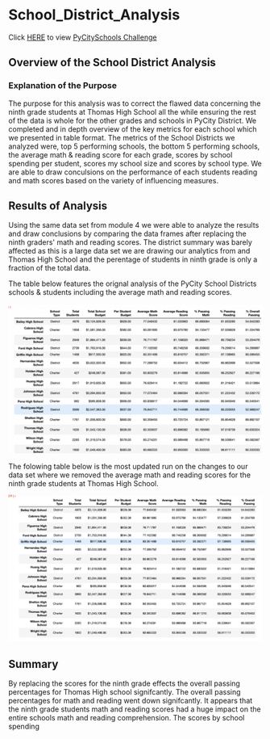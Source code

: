 # School_District_Analysis

Click [HERE](https://github.com/stackanna/School_District_Analysis/blob/1988d1efe49d8dc929dee89c00b0abcb9927af41/PyCitySchools_Challenge.ipynb) to view [PyCitySchools Challenge](https://github.com/stackanna/School_District_Analysis/blob/1988d1efe49d8dc929dee89c00b0abcb9927af41/PyCitySchools_Challenge.ipynb)

## Overview of the School District Analysis

### Explanation of the Purpose

The purpose for this analysis was to correct the flawed data concerning the ninth grade students at Thomas High School all the while ensuring the rest of the data is whole for the other grades and schools in PyCity District. We completed and in depth overview of the key metrics for each school which we presented in table format. The metrics of the School Districts we analyzed were, top 5 performing schools, the bottom 5 performing schools, the average math & reading score for each grade, scores by school spending per student, scores my school size and scores by school type. We are able to draw conculsions on the performance of each students reading and math scores based on the variety of influencing measures. 

## Results of Analysis

Using the same data set from module 4 we were able to analyze the results and draw conclusions by comparing the data frames after replacing the ninth graders' math and reading scores. The district summary was barely affected as this is a large data set we are drawing our analytics from and Thomas High School and the perentage of students in ninth grade is only a fraction of the total data. 

The table below features the orignal analysis of the PyCity School Districts schools & students including the average math and reading scores.

![alt text](https://github.com/stackanna/School_District_Analysis/blob/97e9808fa3230eabdce039bb6712140bb0435b8b/PyCitySchools.png)

The folowing table below is the most updated run on the changes to our data set where we removed the average math and reading scores for the ninth grade students at Thomas High School.

![alt text](https://github.com/stackanna/School_District_Analysis/blob/698a6fb30d18ab9eae11e9565c67f15abcb71c7c/PyCitySchools2.png)

## Summary

By replacing the scores for the ninth grade effects the overall passing percentages for Thomas High school signifcantly. The overall passing percentages for math and reading went down signifcantly. It appears that the ninth grade students math and reading scores had a huge impact on the entire schools math and reading comprehension. The scores by school spending 
